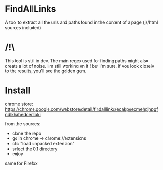 # FindAllLinks
A tool to extract all the urls and paths found in the content of a page (js/html sources included)

# /!\
This tool is still in dev. The main regex used for finding paths might also create a lot of noise. I'm still working on it ! but i'm sure, if you look closely to the results, you'll see the golden gem.

# Install
chrome store:  https://chrome.google.com/webstore/detail/findalllinks/ecakpoecmehpjhpgfndlkhahedcembki

from the sources:

- clone the repo
- go in chrome -> chrome://extensions
- clic "load unpacked extension"
- select the 0.1 directory
- enjoy

same for Firefox

